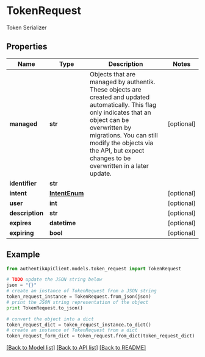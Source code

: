 # TokenRequest

Token Serializer

## Properties
Name | Type | Description | Notes
------------ | ------------- | ------------- | -------------
**managed** | **str** | Objects that are managed by authentik. These objects are created and updated automatically. This flag only indicates that an object can be overwritten by migrations. You can still modify the objects via the API, but expect changes to be overwritten in a later update. | [optional] 
**identifier** | **str** |  | 
**intent** | [**IntentEnum**](IntentEnum.md) |  | [optional] 
**user** | **int** |  | [optional] 
**description** | **str** |  | [optional] 
**expires** | **datetime** |  | [optional] 
**expiring** | **bool** |  | [optional] 

## Example

```python
from authentikApiClient.models.token_request import TokenRequest

# TODO update the JSON string below
json = "{}"
# create an instance of TokenRequest from a JSON string
token_request_instance = TokenRequest.from_json(json)
# print the JSON string representation of the object
print TokenRequest.to_json()

# convert the object into a dict
token_request_dict = token_request_instance.to_dict()
# create an instance of TokenRequest from a dict
token_request_form_dict = token_request.from_dict(token_request_dict)
```
[[Back to Model list]](../README.md#documentation-for-models) [[Back to API list]](../README.md#documentation-for-api-endpoints) [[Back to README]](../README.md)


